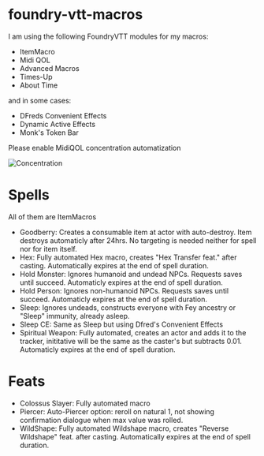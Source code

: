 # foundry-vtt-macros

I am using the following FoundryVTT modules for my macros:

- ItemMacro
- Midi QOL
- Advanced Macros
- Times-Up
- About Time

and in some cases:

- DFreds Convenient Effects
- Dynamic Active Effects
- Monk's Token Bar


Please enable MidiQOL concentration automatization

![Concentration](https://user-images.githubusercontent.com/92884040/154339963-8367ebf4-a3b7-48de-94cd-52e5d28dbf8e.png)

# Spells

All of them are ItemMacros

- Goodberry: Creates a consumable item at actor with auto-destroy. Item destroys automaticly after 24hrs. No targeting is needed neither for spell nor for item itself.
- Hex: Fully automated Hex macro, creates "Hex Transfer feat." after casting. Automatically expires at the end of spell duration. 
- Hold Monster: Ignores humanoid and undead NPCs. Requests saves until succeed. Automaticly expires at the end of spell duration.
- Hold Person: Ignores non-humanoid NPCs. Requests saves until succeed. Automaticly expires at the end of spell duration.
- Sleep: Ignores undeads, constructs everyone with Fey ancestry or "Sleep" immunity, already asleep.
- Sleep CE: Same as Sleep but using Dfred's Convenient Effects
- Spiritual Weapon: Fully automated, creates an actor and adds it to the tracker, inititative will be the same as the caster's but subtracts 0.01. Automaticly expires at the end of spell duration. 


# Feats

- Colossus Slayer: Fully automated macro
- Piercer: Auto-Piercer option: reroll on natural 1, not showing confirmation dialogue when max value was rolled. 
- WildShape: Fully automated Wildshape macro, creates "Reverse Wildshape" feat. after casting. Automatically expires at the end of spell duration. 
